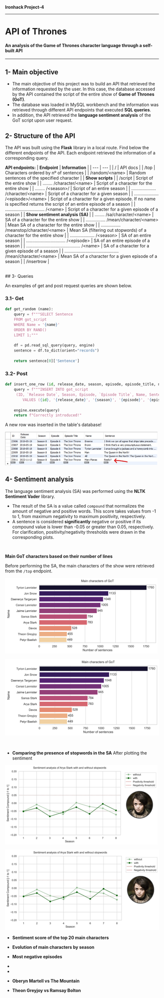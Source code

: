 **Ironhack Project-4**

---
# API of Thrones 
#### An analysis of the Game of Thrones character language through a self-built API
---
## 1- Main objective
- The main objective of this project was to build an API that retrieved the information requested by the user. In this case, the database accessed by the API contained the script of the entire show of **Game of Thrones (GoT)**. 
- The database was loaded in MySQL workbench and the information was retrieved through different API endpoints that executed **SQL queries**. 
- In addition, the API retrieved the **language sentiment analysis** of the GoT script upon user request.

## 2- Structure of the API
The API was built using the **Flask** library in a local route. Find below the different endpoints of the API. Each endpoint retrieved the information of a corresponding query.  

**API endpoints:**
| **Endpoint** | **Information** |
| --- | --- |
| / | API docs |
| /top | Characters ordered by nº of sentences |
| /random/\<name> | Random sentences of the specified character |
| **Show scripts** | 
| /script | Script of the entire show |
| ........ /character/\<name> | Script of a character for the entire show |
| ........ /\<season>/ | Script of an entire season |
| .................... /character/\<name> | Script of a character for a given season |
| .................... /\<episode>/\<name> | Script of a character for a given episode. If no name is specified returns the script of an entire episode of a season |
| ................................ /\<name> | Script of a character for a given episode of a season |
| **Show sentiment analysis (SA)** |
| ........ /sa/character/\<name> | SA of a character for the entire show |
| ................ /mean/character/\<name> | Mean SA of a character for the entire show | 
| ................ /meanstop/character/\<name> | Mean SA (filtering out stopwords) of a character for the entire show |
| .................... /\<season> | SA of an entire season |
| ................................ /\<episode> | SA of an entire episode of a season |
| ............................................ /\<name> | SA of a character for a given episode of a season |
| ............................................ /mean/character/\<name> | Mean SA of a character for a given episode of a season |
| /insertrow |

<br>
## 3- Queries

An examples of get and post request queries are shown below.

### 3.1- Get

```python
def get_random (name):
    query = f"""SELECT Sentence 
    FROM got_script
    WHERE Name = '{name}'
    ORDER BY RAND()
    LIMIT 1;"""

    df = pd.read_sql_query(query, engine)
    sentence = df.to_dict(orient="records")

    return sentence[0]['Sentence']
```

### 3.2- Post

```python
def insert_one_row (id, release_date, season, episode, episode_title, name, sentence):
    query = f"""INSERT INTO got_script
     (ID, `Release Date`, Season, Episode, `Episode Title`, Name, Sentence) 
        VALUES ({id}, '{release_date}', '{season}', '{episode}', '{episode_title}', '{name}', '{sentence}');"""

    engine.execute(query)
    return f"Correctly introduced!"
```
A new row was inserted in the table's database!

<img src="./images/post_request.jpg" width="500"/>

<br>

## 4- Sentiment analysis

The language sentiment analysis (SA) was performed using the **NLTK Sentiment Vader** library. 
- The result of the SA is a value called `compound` that normalizes the amount of negative and positive words. This score takes values from -1 to 1, from maximum negativity to maximum positivity, respectively. 
- A sentence is considered **significantly** negative or positive if its compound value is lower than -0.05 or greater than 0.05, respectively. For clarification, positivity/negativity thresholds were drawn in the corresponding plots.

<br>

**Main GoT characters based on their number of lines**

Before performing the SA, the main characters of the show were retrieved from the `/top` endpoint.

<img src="./src/tools/output/number_sentences.jpg" width="500"/>

![sentence_counts](src/tools/output/number_sentences.jpg)


<br>

- **Comparing the presence of stopwords in the SA**
After plotting the sentiment

<img src="./images/with_without_stopwords.jpg" width="500"/>

![stopwords](images/with_without_stopwords.jpg)


- **Sentiment score of the top 20 main characters**

- **Evolution of main characters by season**

- **Most negative episodes**

-
-

- **Oberyn Martell vs The Mountain**

- **Theon Greyjoy vs Ramsay Bolton**

